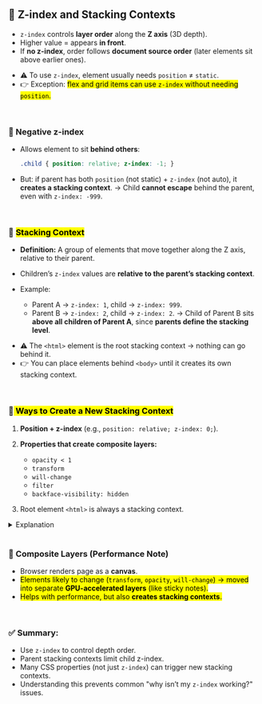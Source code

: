 
## 🔹 Z-index and Stacking Contexts

* `z-index` controls **layer order** along the **Z axis** (3D depth).
* Higher value = appears **in front**.
* If **no z-index**, order follows **document source order** (later elements sit above earlier ones).

- ⚠️ To use `z-index`, element usually needs `position` ≠ `static`.
- 👉 Exception: <mark>flex and grid items can use `z-index` without needing `position`.</mark>

<br>

### 🔹 Negative z-index

* Allows element to sit **behind others**:

  ```css
  .child { position: relative; z-index: -1; }
  ```
* But: if parent has both `position` (not static) + `z-index` (not auto), it **creates a stacking context**.
  → Child **cannot escape** behind the parent, even with `z-index: -999`.

<br>


### 🔹 <mark>Stacking Context</mark>

* **Definition:** A group of elements that move together along the Z axis, relative to their parent.
* Children’s `z-index` values are **relative to the parent’s stacking context**.
* Example:

  * Parent A → `z-index: 1`, child → `z-index: 999`.
  * Parent B → `z-index: 2`, child → `z-index: 2`.
    → Child of Parent B sits **above all children of Parent A**, since **parents define the stacking level**.

- ⚠️ The `<html>` element is the root stacking context → nothing can go behind it.
- 👉 You can place elements behind `<body>` until it creates its own stacking context.

<br>


### 🔹<mark> Ways to Create a New Stacking Context</mark>

1. **Position + z-index** (e.g., `position: relative; z-index: 0;`).
2. **Properties that create composite layers:**

   * `opacity < 1`
   * `transform`
   * `will-change`
   * `filter`
   * `backface-visibility: hidden`
3. Root element `<html>` is always a stacking context.

<details>
  <summary>
    Explanation
  </summary>


## 🔹 What is a **Composite Layer**?

* Think of the browser rendering process as **painting a canvas**.
* Normally, when something changes on the page, the browser may need to **repaint large parts of that canvas**, which can be slow.
* To optimize performance, the browser sometimes creates **separate layers** (like sticky notes or transparent sheets) that can be **moved, transformed, or faded independently**.
* These are called **composite layers**.

👉 Examples of properties that trigger a new composite layer:

* `transform`
* `opacity < 1`
* `will-change`
* `filter`
* `backface-visibility: hidden`



## 🔹 Relation to **z-index**

* When an element becomes its **own composite layer**, the browser effectively **creates a new stacking context** for it.
* This means:

  * The element and its children are grouped **together on one layer**.
  * Their `z-index` values are **resolved only inside that group**, not against elements outside.
  * So even if a child inside has `z-index: 9999`, it **cannot escape above another sibling’s stacking context** with a higher parent layer.



## 🔹 Simple Analogy

Imagine your webpage as a **stack of transparent sheets**:

* By default, all elements are drawn on the same sheet, and `z-index` controls which item is "inked" on top.
* If you use `transform`/`opacity`/etc., the browser says:

  > “This might change often — I’ll put it on a **separate sticky note** (composite layer).”
* Now, `z-index` works **within that sticky note**, but the **whole note itself** has an order relative to other notes.



✅ **In short:**

* A **composite layer** = a separate drawing surface created by the browser for performance.
* It automatically creates a **new stacking context**, which affects how `z-index` works.
* Children cannot "escape" their parent’s layer order with `z-index` — they’re confined inside that stacking context.
</details>

<br>


### 🔹 Composite Layers (Performance Note)

* Browser renders page as a **canvas**.
* <mark>Elements likely to change (`transform`, `opacity`, `will-change`) → moved into separate **GPU-accelerated layers** (like sticky notes).</mark>
* <mark>Helps with performance, but also **creates stacking contexts**.</mark>

<br>


### ✅ **Summary:**

* Use `z-index` to control depth order.
* Parent stacking contexts limit child z-index.
* Many CSS properties (not just `z-index`) can trigger new stacking contexts.
* Understanding this prevents common "why isn’t my `z-index` working?" issues.

